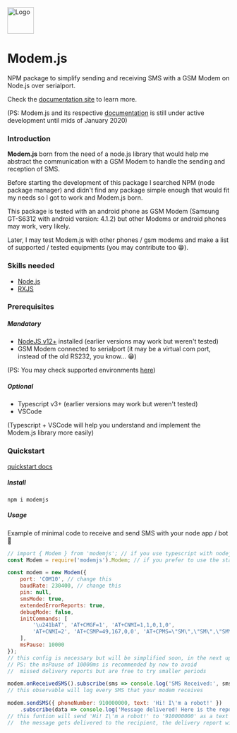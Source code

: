 <img src="https://github.com/jruipinto/modemjs/blob/master/docs/img/modemjs_logo_gray.svg" alt="Logo" width="60"/>



# Modem.js

NPM package to simplify sending and receiving SMS with a GSM Modem on Node.js over serialport.

Check the [documentation site](https://jruipinto.github.io/modemjs/) to learn more.

(PS: Modem.js and its respective [documentation](https://jruipinto.github.io/modemjs/) is still under active development until mids of January 2020)

### Introduction

**Modem.js** born from the need of a node.js library that would help me abstract the communication with a GSM Modem to handle the sending and reception of SMS.

Before starting the development of this package I searched NPM (node package manager) and didn't find any package simple enough that would fit my needs so I got to work and Modem.js born.

This package is tested with an android phone as GSM Modem (Samsung GT-S6312 with android version: 4.1.2) but other Modems or android phones may work, very likely.

Later, I may test Modem.js with other phones / gsm modems and make a list of supported / tested equipments (you may contribute too 😁).

### Skills needed

- [Node.js](https://nodejs.org/dist/latest-v12.x/docs/api/)
- [RXJS](https://rxjs-dev.firebaseapp.com)

### Prerequisites

##### Mandatory

- [NodeJS v12+](https://nodejs.org/en/download/) installed (earlier versions may work but weren't tested)
- GSM Modem connected to serialport (it may be a virtual com port, instead of the old RS232, you know... 😁)

(PS: You may check supported environments [here](https://jruipinto.github.io/modemjs/docs/supported-environments))

##### Optional

- Typescript v3+ (earlier versions may work but weren't tested)
- VSCode

(Typescript + VSCode will help you understand and implement the Modem.js library more easily)

### Quickstart

[quickstart docs](https://jruipinto.github.io/modemjs/docs/quickstart)

##### Install

```npm i modemjs```

##### Usage

Example of minimal code to receive and send SMS with your node app / bot 🤖

```javascript
// import { Modem } from 'modemjs'; // if you use typescript with nodejs
const Modem = require('modemjs').Modem; // if you prefer to use the standard nodejs' style javascript

const modem = new Modem({
    port: 'COM10', // change this 
    baudRate: 230400, // change this
    pin: null,
    smsMode: true,
    extendedErrorReports: true,
    debugMode: false,
    initCommands: [
        '\u241bAT', 'AT+CMGF=1', 'AT+CNMI=1,1,0,1,0',
        'AT+CNMI=2', 'AT+CSMP=49,167,0,0', 'AT+CPMS=\"SM\",\"SM\",\"SM\"'
    ],
    msPause: 10000
});
// this config is necessary but will be simplified soon, in the next updates of modem.js
// PS: the msPause of 10000ms is recommended by now to avoid
//  missed delivery reports but are free to try smaller periods

modem.onReceivedSMS().subscribe(sms => console.log('SMS Received:', sms));
// this observable will log every SMS that your modem receives

modem.sendSMS({ phoneNumber: 910000000, text: 'Hi! I\'m a robot!' })
    .subscribe(data => console.log('Message delivered! Here is the report:', data));
// this funtion will send 'Hi! I\'m a robot!' to '910000000' as a text message / SMS and when
//  the message gets delivered to the recipient, the delivery report will be logged

```
